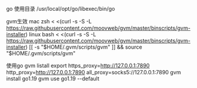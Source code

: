 go 使用目录
/usr/local/opt/go/libexec/bin/go

gvm生效
mac zsh < <(curl -s -S -L https://raw.githubusercontent.com/moovweb/gvm/master/binscripts/gvm-installer)
linux bash < <(curl -s -S -L https://raw.githubusercontent.com/moovweb/gvm/master/binscripts/gvm-installer)
[[ -s "$HOME/.gvm/scripts/gvm" ]] && source "$HOME/.gvm/scripts/gvm"

使用go
gvm listall
export https_proxy=http://127.0.0.1:7890 http_proxy=http://127.0.0.1:7890 all_proxy=socks5://127.0.0.1:7890
gvm install go1.19
gvm use go1.19 --default